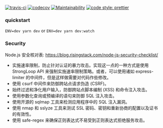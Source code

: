 [![travis-ci](https://travis-ci.org/danielwii/asuna-node-server.svg?branch=master)](https://travis-ci.org/danielwii/asuna-node-server)
[![codecov](https://codecov.io/gh/danielwii/asuna-node-server/branch/master/graph/badge.svg)](https://codecov.io/gh/danielwii/asuna-node-server)
[![Maintainability](https://api.codeclimate.com/v1/badges/7f78db8355785dfe34a4/maintainability)](https://codeclimate.com/github/danielwii/asuna-node-server/maintainability)
[![code style: prettier](https://img.shields.io/badge/code_style-prettier-ff69b4.svg?style=flat-square)](https://github.com/prettier/prettier)


### quickstart

`ENV=dev yarn dev` or `ENV=dev yarn dev:watch`

### Security

Node.js 安全核对表: https://blog.risingstack.com/node-js-security-checklist/

* 实施速率限制，防止针对认证的暴力攻击。实现这一点的一种方式是使用 StrongLoop API 来强制实施速率限制策略。或者，可以使用诸如 express-limiter 的中间件，但是这样做需要对代码作些修改。
* 使用 csurf 中间件来防御跨站点请求伪造 (CSRF)。
* 始终过滤和净化用户输入，防御跨站点脚本编制 (XSS) 和命令注入攻击。
* 使用参数化查询或预编译的语句来防御 SQL 注入攻击。
* 使用开源的 sqlmap 工具来检测应用程序中的 SQL 注入漏洞。 
* 使用 nmap 和 sslyze 工具来测试 SSL 密码、密钥和重新协商的配置以及证书的有效性。
* 使用 safe-regex 来确保正则表达式不易受到正则表达式拒绝服务攻击。
